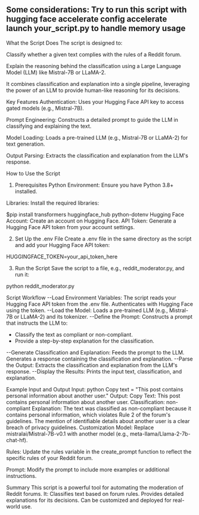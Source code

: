 Some considerations:
Try to run this script with hugging face 
accelerate config
accelerate launch your_script.py
to handle memory usage
-----------------------

What the Script Does
The script is designed to:

Classify whether a given text complies with the rules of a Reddit forum.

Explain the reasoning behind the classification using a Large Language Model (LLM) like Mistral-7B or LLaMA-2.

It combines classification and explanation into a single pipeline, leveraging the power of an LLM to provide human-like reasoning for its decisions.

Key Features
Authentication: Uses your Hugging Face API key to access gated models (e.g., Mistral-7B).

Prompt Engineering: Constructs a detailed prompt to guide the LLM in classifying and explaining the text.

Model Loading: Loads a pre-trained LLM (e.g., Mistral-7B or LLaMA-2) for text generation.

Output Parsing: Extracts the classification and explanation from the LLM's response.

How to Use the Script
1. Prerequisites
Python Environment: Ensure you have Python 3.8+ installed.

Libraries: Install the required libraries:

$pip install transformers huggingface_hub python-dotenv
Hugging Face Account: Create an account on Hugging Face.
API Token: Generate a Hugging Face API token from your account settings.

2. Set Up the .env File
Create a .env file in the same directory as the script and add your Hugging Face API token:

HUGGINGFACE_TOKEN=your_api_token_here

3. Run the Script
Save the script to a file, e.g., reddit_moderator.py, and run it:

python reddit_moderator.py

Script Workflow
--Load Environment Variables:
The script reads your Hugging Face API token from the .env file.
Authenticates with Hugging Face using the token.
--Load the Model:
Loads a pre-trained LLM (e.g., Mistral-7B or LLaMA-2) and its tokenizer.
--Define the Prompt:
Constructs a prompt that instructs the LLM to:
  - Classify the text as compliant or non-compliant.
  - Provide a step-by-step explanation for the classification.

--Generate Classification and Explanation:
Feeds the prompt to the LLM.
Generates a response containing the classification and explanation.
--Parse the Output:
Extracts the classification and explanation from the LLM's response.
--Display the Results:
Prints the input text, classification, and explanation.

Example Input and Output
Input:
python
Copy
text = "This post contains personal information about another user."
Output:
Copy
Text: This post contains personal information about another user.
Classification: non-compliant
Explanation: The text was classified as non-compliant because it contains personal information, which violates Rule 2 of the forum's guidelines. The mention of identifiable details about another user is a clear breach of privacy guidelines.
Customization
Model: Replace mistralai/Mistral-7B-v0.1 with another model (e.g., meta-llama/Llama-2-7b-chat-hf).

Rules: Update the rules variable in the create_prompt function to reflect the specific rules of your Reddit forum.

Prompt: Modify the prompt to include more examples or additional instructions.

Summary
This script is a powerful tool for automating the moderation of Reddit forums. It:
Classifies text based on forum rules.
Provides detailed explanations for its decisions.
Can be customized and deployed for real-world use.
